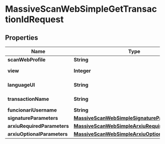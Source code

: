 

# MassiveScanWebSimpleGetTransactionIdRequest


## Properties

| Name | Type | Description | Notes |
|------------ | ------------- | ------------- | -------------|
|**scanWebProfile** | **String** | Perfil d&#39;escaneig |  |
|**view** | **Integer** | Tipus de Vista. Veure MassiveScanWebSimpleConstants. |  |
|**languageUI** | **String** | Idioma del document en ISO 639-1. Valors permesos &#39;ca&#39; i &#39;es&#39; |  |
|**transactionName** | **String** | Nom descriptiu de la transacció d&#39;escaneig. |  |
|**funcionariUsername** | **String** | Username del funcionari. |  |
|**signatureParameters** | [**MassiveScanWebSimpleSignatureParameters**](MassiveScanWebSimpleSignatureParameters.md) |  |  [optional] |
|**arxiuRequiredParameters** | [**MassiveScanWebSimpleArxiuRequiredParameters**](MassiveScanWebSimpleArxiuRequiredParameters.md) |  |  [optional] |
|**arxiuOptionalParameters** | [**MassiveScanWebSimpleArxiuOptionalParameters**](MassiveScanWebSimpleArxiuOptionalParameters.md) |  |  [optional] |



